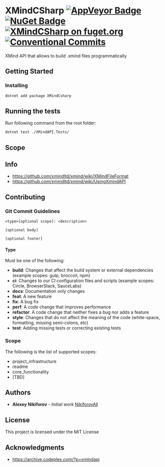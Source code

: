 # XMindCSharp [![AppVeyor Badge](https://ci.appveyor.com/api/projects/status/xtmsp1i4ot8j6tbs?svg=true)](https://ci.appveyor.com/project/NikiforovAll/xmindcsharp/branch/master) [![NuGet Badge](https://buildstats.info/nuget/xmindcsharp)](https://www.nuget.org/packages/xmindcsharp/) [![XMindCSharp on fuget.org](https://www.fuget.org/packages/XMindCSharp/badge.svg)](https://www.fuget.org/packages/XMindCSharp) [![Conventional Commits](https://img.shields.io/badge/Conventional%20Commits-1.0.0-yellow.svg)](https://conventionalcommits.org)

XMind API that allows to build .xmind files programmatically

## Getting Started

### Installing

```bash
dotnet add package XMindCsharp
```

## Running the tests

Run following command from the root folder:

```bash
dotnet test ./XMindAPI.Tests/
```

## Scope

## Info

* <https://github.com/xmindltd/xmind/wiki/XMindFileFormat>
* <https://github.com/xmindltd/xmind/wiki/UsingXmindAPI>

## Contributing

### Git Commit Guidelines

```text
<type>[optional scope]: <description>

[optional body]

[optional footer]
```

#### Type

Must be one of the following:

* **build**: Changes that affect the build system or external dependencies (example scopes: gulp, broccoli, npm)
* **ci**: Changes to our CI configuration files and scripts (example scopes: Circle, BrowserStack, SauceLabs)
* **docs**: Documentation only changes
* **feat**: A new feature
* **fix**: A bug fix
* **perf**: A code change that improves performance
* **refactor**: A code change that neither fixes a bug nor adds a feature
* **style**: Changes that do not affect the meaning of the code (white-space, formatting, missing semi-colons, etc)
* **test**: Adding missing tests or correcting existing tests

### Scope

The following is the list of supported scopes:

* project_infrastructure
* readme
* core_functionality
* [TBD]

## Authors

* **Alexey Nikiforov** - *Initial work*  [NikiforovAll](https://github.com/NikiforovAll)

## License

This project is licensed under the MIT License

## Acknowledgments

* <https://archive.codeplex.com/?p=xmindapi>
